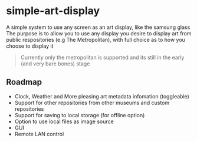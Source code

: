 # simple-art-display
A simple system to use any screen as an art display, like the samsung glass
The purpose is to allow you to use any display you desire to display art from public respositories (e.g The Metropolitan), with full choice as to how you choose to display it



> Currently only the metropolitan is supported and its still in the early (and very bare bones) stage 
## Roadmap
* Clock, Weather and More pleasing art metadata infomation (toggleable)
* Support for other repositories from other museums and custom repositories
* Support for saving to local storage (for offline option)
* Option to use local files as image source
* GUI
* Remote LAN control

